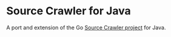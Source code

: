 # Source Crawler for Java
A port and extension of the Go [Source Crawler project](https://github.com/cloudhubs/sourcecrawler) for Java.
